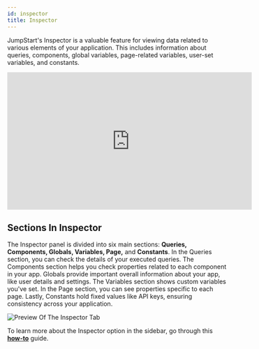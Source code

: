 ```yaml
---
id: inspector
title: Inspector
---
```


JumpStart's Inspector is a valuable feature for viewing data related to various elements of your application. This includes information about queries, components, global variables, page-related variables, user-set variables, and constants. 

<div class="video-container">
    <iframe width="560" height="315" src="https://www.youtube.com/embed/gXJYO5CRjVQ?si=duAkpWQAFSter2xg&rel=0" frameborder="0" allow="accelerometer; autoplay; encrypted-media; gyroscope; picture-in-picture" allowfullscreen></iframe>
</div>



<div style={{paddingTop:'24px', paddingBottom:'24px'}}>

## Sections In Inspector
The Inspector panel is divided into six main sections: **Queries, Components, Globals, Variables, Page,** and **Constants**. In the Queries section, you can check the details of your executed queries. The Components section helps you check properties related to each component in your app. Globals provide important overall information about your app, like user details and settings. The Variables section shows custom variables you've set. In the Page section, you can see properties specific to each page. Lastly, Constants hold fixed values like API keys, ensuring consistency across your application.

<div style={{textAlign: 'center'}}>
    <img className="screenshot-full" src="/img/jumpstart-concepts/inspector/inspector-preview.png" alt="Preview Of The Inspector Tab" />
</div>

</div>

To learn more about the Inspector option in the sidebar, go through this **[how-to](/docs/how-to/use-inspector)** guide. 